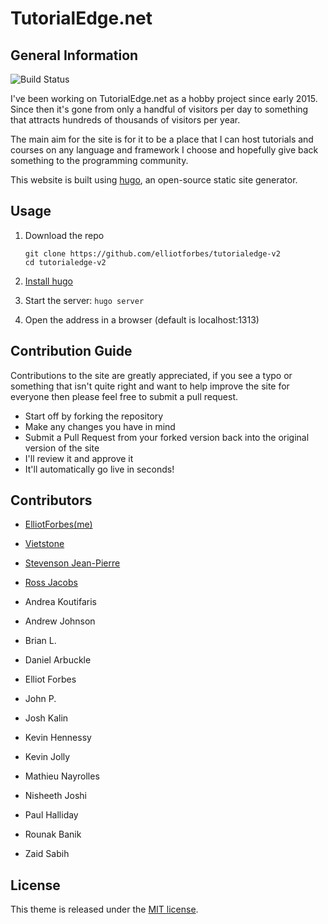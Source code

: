 # TutorialEdge.net

## General Information

![Build Status](https://travis-ci.org/elliotforbes/tutorialedge-v2.svg?branch=master)

I've been working on TutorialEdge.net as a hobby project since early 2015. Since
then it's gone from only a handful of visitors per day to something that
attracts hundreds of thousands of visitors per year.

The main aim for the site is for it to be a place that I can host tutorials and
courses on any language and framework I choose and hopefully give back something
to the programming community.

This website is built using [hugo](https://gohugo.io/), an open-source static
site generator.

## Usage

1. Download the repo

   ```
   git clone https://github.com/elliotforbes/tutorialedge-v2
   cd tutorialedge-v2
   ```

2. [Install hugo](https://gohugo.io/getting-started/installing/)

3. Start the server: `hugo server`

4. Open the address in a browser (default is localhost:1313)

## Contribution Guide

Contributions to the site are greatly appreciated, if you see a typo or
something that isn't quite right and want to help improve the site for everyone
then please feel free to submit a pull request.

- Start off by forking the repository
- Make any changes you have in mind
- Submit a Pull Request from your forked version back into the original version
  of the site
- I'll review it and approve it
- It'll automatically go live in seconds!

## Contributors

- [ElliotForbes(me)](https://github.com/elliotforbes)
- [Vietstone](https://github.com/vietstone)
- [Stevenson Jean-Pierre](https://github.com/Sjeanpierre)
- [Ross Jacobs](https://github.com/pocc)

- Andrea Koutifaris
- Andrew Johnson
- Brian L.
- Daniel Arbuckle
- Elliot Forbes
- John P.
- Josh Kalin
- Kevin Hennessy
- Kevin Jolly
- Mathieu Nayrolles
- Nisheeth Joshi
- Paul Halliday
- Rounak Banik
- Zaid Sabih

## License

This theme is released under the
[MIT license](//github.com/Vimux/blank/blob/master/LICENSE.md).

